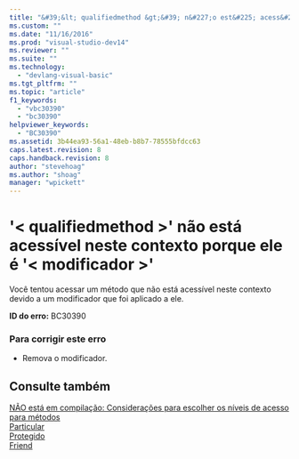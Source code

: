 ```yaml
---
title: "&#39;&lt; qualifiedmethod &gt;&#39; n&#227;o est&#225; acess&#237;vel neste contexto porque ele &#233; &#39;&lt; modificador &gt;&#39; | Microsoft Docs"
ms.custom: ""
ms.date: "11/16/2016"
ms.prod: "visual-studio-dev14"
ms.reviewer: ""
ms.suite: ""
ms.technology: 
  - "devlang-visual-basic"
ms.tgt_pltfrm: ""
ms.topic: "article"
f1_keywords: 
  - "vbc30390"
  - "bc30390"
helpviewer_keywords: 
  - "BC30390"
ms.assetid: 3b44ea93-56a1-48eb-b8b7-78555bfdcc63
caps.latest.revision: 8
caps.handback.revision: 8
author: "stevehoag"
ms.author: "shoag"
manager: "wpickett"
---
```

# &#39;&lt; qualifiedmethod &gt;&#39; n&#227;o est&#225; acess&#237;vel neste contexto porque ele &#233; &#39;&lt; modificador &gt;&#39;
Você tentou acessar um método que não está acessível neste contexto devido a um modificador que foi aplicado a ele.  
  
 **ID do erro:** BC30390  
  
### Para corrigir este erro  
  
-   Remova o modificador.  
  
## Consulte também  
 [NÃO está em compilação: Considerações para escolher os níveis de acesso para métodos](http://msdn.microsoft.com/pt-br/8b696461-2191-4cea-bb64-5fa3449da2ff)   
 [Particular](../../visual-basic/language-reference/modifiers/private.md)   
 [Protegido](../../visual-basic/language-reference/modifiers/protected.md)   
 [Friend](../../visual-basic/language-reference/modifiers/friend.md)